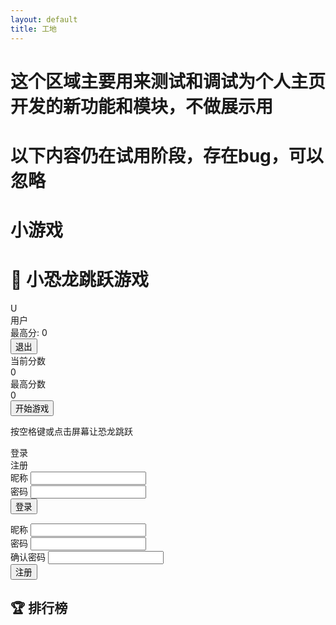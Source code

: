 ```yaml
---
layout: default
title: 工地
---
```


# 这个区域主要用来测试和调试为个人主页开发的新功能和模块，不做展示用
# 以下内容仍在试用阶段，存在bug，可以忽略


# 小游戏

<div class="container">
    <h1>🦖 小恐龙跳跃游戏</h1>
    <div class="user-section">
        <div id="userInfo" class="user-info hidden">
            <div class="avatar" id="userAvatar">U</div>
            <div>
                <div id="userName">用户</div>
                <div>最高分: <span id="userHighScore">0</span></div>
            </div>
        </div>
        <button id="logoutBtn" class="btn hidden">退出</button>
    </div>
    <div class="main-content">
            <section class="game-section">
                <canvas id="gameCanvas" width="800" height="400"></canvas>
                <div class="game-controls">
                    <div class="score-board">
                        <div class="score-item">
                            <div>当前分数</div>
                            <div class="score-value" id="currentScore">0</div>
                        </div>
                        <div class="score-item">
                            <div>最高分数</div>
                            <div class="score-value" id="highScore">0</div>
                        </div>
                    </div>
                    <button id="startBtn" class="btn">开始游戏</button>
                    <p class="instructions">按空格键或点击屏幕让恐龙跳跃</p>
                </div>
            </section>
            <aside class="sidebar">
                <div class="auth-box">
                    <div class="auth-tabs">
                        <div class="auth-tab active" id="loginTab">登录</div>
                        <div class="auth-tab" id="registerTab">注册</div>
                    </div>
                    <form id="loginForm" class="auth-form">
                        <div class="form-group">
                            <label for="loginUsername">昵称</label>
                            <input type="text" id="loginUsername" required>
                        </div>
                        <div class="form-group">
                            <label for="loginPassword">密码</label>
                            <input type="password" id="loginPassword" required>
                        </div>
                        <button type="submit" class="btn">登录</button>
                    </form>
                    <form id="registerForm" class="auth-form hidden">
                        <div class="form-group">
                            <label for="registerUsername">昵称</label>
                            <input type="text" id="registerUsername" required>
                            <small id="usernameError" style="color: #ff4757; display: none;">昵称已存在</small>
                        </div>
                        <div class="form-group">
                            <label for="registerPassword">密码</label>
                            <input type="password" id="registerPassword" required>
                        </div>
                        <div class="form-group">
                            <label for="confirmPassword">确认密码</label>
                            <input type="password" id="confirmPassword" required>
                            <small id="passwordError" style="color: #ff4757; display: none;">密码不一致</small>
                        </div>
                        <button type="submit" class="btn">注册</button>
                    </form>
                </div>
                <div class="leaderboard">
                    <h2>🏆 排行榜</h2>
                    <div class="leaderboard-list" id="leaderboardList">
                    </div>
                </div>
            </aside>
    </div>
</div>

<script src="https://cdn.jsdelivr.net/npm/axios/dist/axios.min.js"></script>
<script src="jumpgame/auth.js"></script>
<script src="jumpgame/game.js"></script>

<script src="https://utteranc.es/client.js"
        repo="kuiningzzzz/kuiningzzzz.github.io"
        issue-term="pathname"
        label="Comment"
        theme="github-light"
        crossorigin="anonymous"
        async>
</script>